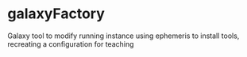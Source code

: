 # galaxyFactory
Galaxy tool to modify running instance using ephemeris to install tools, recreating a configuration for teaching 
